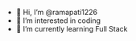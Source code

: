 - 👋 Hi, I’m @ramapati1226
- 👀 I’m interested in coding
- 🌱 I’m currently learning Full Stack

<!---
ramapati1226/ramapati1226 is a ✨ special ✨ repository because its `README.md` (this file) appears on your GitHub profile.
You can click the Preview link to take a look at your changes.
--->
